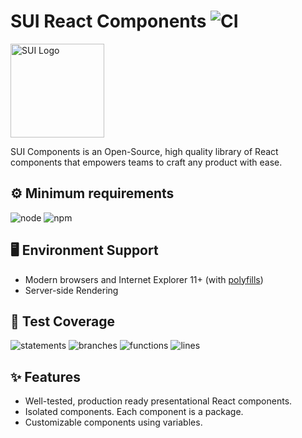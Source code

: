 # SUI React Components ![CI](https://github.com/SUI-Components/sui-components/workflows/CI/badge.svg)

<img src="https://avatars2.githubusercontent.com/u/13288987?s=200&v=4" alt="SUI Logo" width="150">

SUI Components is an Open-Source, high quality library of React components that empowers teams to craft any product with ease.

## ⚙️ Minimum requirements
![node](https://shields.io/badge/node-v16+-lightgray?logo=nodedotjs&logoWidth=20&style=for-the-badge)
![npm](https://shields.io/badge/npm-v7+-lightgrey?logo=npm&logoWidth=20&style=for-the-badge)

## 🖥 Environment Support

- Modern browsers and Internet Explorer 11+ (with [polyfills](https://github.com/SUI-Components/sui/tree/master/packages/sui-polyfills))
- Server-side Rendering

## 🧪 Test Coverage

![statements](https://shields.io/badge/statements-70.53%25-orange)
![branches](https://shields.io/badge/branches-55.9%25-AA0000)
![functions](https://shields.io/badge/functions-56.55%25-AA0000)
![lines](https://shields.io/badge/lines-72.36%25-orange)

## ✨ Features

- Well-tested, production ready presentational React components.
- Isolated components. Each component is a package.
- Customizable components using variables.
